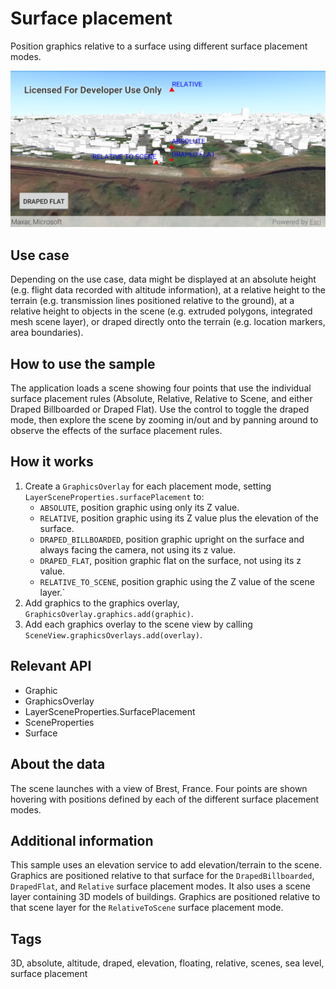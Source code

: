 # Surface placement

Position graphics relative to a surface using different surface placement modes.

![Image of surface placement](surface-placement.png)

## Use case

Depending on the use case, data might be displayed at an absolute height (e.g. flight data recorded with altitude information), at a relative height to the terrain (e.g. transmission lines positioned relative to the ground), at a relative height to objects in the scene (e.g. extruded polygons, integrated mesh scene layer), or draped directly onto the terrain (e.g. location markers, area boundaries).

## How to use the sample

The application loads a scene showing four points that use the individual surface placement rules (Absolute, Relative, Relative to Scene, and either Draped Billboarded or Draped Flat). Use the control to toggle the draped mode, then explore the scene by zooming in/out and by panning around to observe the effects of the surface placement rules.

## How it works

1. Create a `GraphicsOverlay` for each placement mode, setting `LayerSceneProperties.surfacePlacement` to:
    * `ABSOLUTE`, position graphic using only its Z value.
    * `RELATIVE`, position graphic using its Z value plus the elevation of the surface.
    * `DRAPED_BILLBOARDED`, position graphic upright on the surface and always facing the camera, not using its z value.
    * `DRAPED_FLAT`, position graphic flat on the surface, not using its z value.
    * `RELATIVE_TO_SCENE`, position graphic using the Z value of the scene layer.`
2. Add graphics to the graphics overlay, `GraphicsOverlay.graphics.add(graphic)`.
3. Add each graphics overlay to the scene view by calling `SceneView.graphicsOverlays.add(overlay)`.

## Relevant API

* Graphic
* GraphicsOverlay
* LayerSceneProperties.SurfacePlacement
* SceneProperties
* Surface

## About the data

The scene launches with a view of Brest, France. Four points are shown hovering with positions defined by each of the different surface placement modes.

## Additional information

This sample uses an elevation service to add elevation/terrain to the scene. Graphics are positioned relative to that surface for the `DrapedBillboarded`, `DrapedFlat`, and `Relative` surface placement modes. It also uses a scene layer containing 3D models of buildings. Graphics are positioned relative to that scene layer for the `RelativeToScene` surface placement mode.

## Tags

3D, absolute, altitude, draped, elevation, floating, relative, scenes, sea level, surface placement
